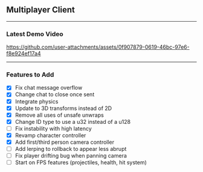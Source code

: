 ## Multiplayer Client
___
### Latest Demo Video
https://github.com/user-attachments/assets/0f907879-0619-46bc-97e6-f8e924ef17a4
___
### Features to Add
- [x] Fix chat message overflow
- [x] Change chat to close once sent
- [x] Integrate physics
- [x] Update to 3D transforms instead of 2D
- [x] Remove all uses of unsafe unwraps
- [x] Change ID type to use a u32 instead of a u128
- [ ] Fix instability with high latency
- [x] Revamp character controller
- [x] Add first/third person camera controller
- [ ] Add lerping to rollback to appear less abrupt
- [ ] Fix player drifting bug when panning camera
- [ ] Start on FPS features (projectiles, health, hit system)

